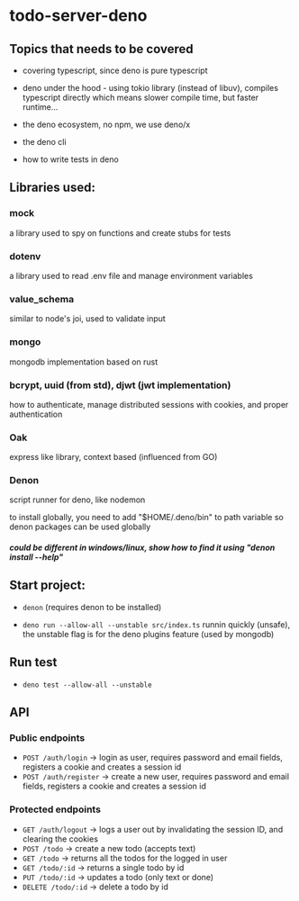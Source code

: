 # todo-server-deno

## Topics that needs to be covered

- covering typescript, since deno is pure typescript

- deno under the hood - using tokio library (instead of libuv), compiles typescript directly which means slower compile time, but faster runtime...

- the deno ecosystem, no npm, we use deno/x

- the deno cli

- how to write tests in deno

## Libraries used:

### **mock**
a library used to spy on functions and create stubs for tests

### **dotenv**
a library used to read .env file and manage environment variables

### **value_schema** 
similar to node's joi, used to validate input

### **mongo** 
mongodb implementation based on rust

### **bcrypt**, **uuid** (from std), **djwt** (jwt implementation)
how to authenticate, manage distributed sessions with cookies, and proper authentication

### **Oak**
express like library, context based (influenced from GO)

### **Denon**
script runner for deno, like nodemon

to install globally, you need to add "$HOME/.deno/bin" to path variable so denon packages can be used globally
##### could be different in windows/linux, show how to find it using "denon install --help"

## Start project:

- `denon` (requires denon to be installed)

- `deno run --allow-all --unstable src/index.ts` runnin quickly (unsafe), the unstable flag is for the deno plugins feature (used by mongodb)

## Run test

- `deno test --allow-all --unstable`

## API

### Public endpoints
- `POST /auth/login` -> login as user, requires password and email fields, registers a cookie and creates a session id
- `POST /auth/register` -> create a new user, requires password and email fields, registers a cookie and creates a session id

### Protected endpoints
- `GET /auth/logout` -> logs a user out by invalidating the session ID, and clearing the cookies
- `POST /todo` -> create a new todo (accepts text)
- `GET /todo` -> returns all the todos for the logged in user
- `GET /todo/:id` -> returns a single todo by id
- `PUT /todo/:id` -> updates a todo (only text or done)
- `DELETE /todo/:id` -> delete a todo by id 
